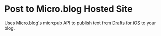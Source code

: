 # Post to Micro.blog Hosted Site

Uses [Micro.blog's](https://micro.blog/) micropub API to publish text from [Drafts for iOS](https://itunes.apple.com/us/app/drafts-capture-act/id1236254471?mt=8&uo=4) to your blog.